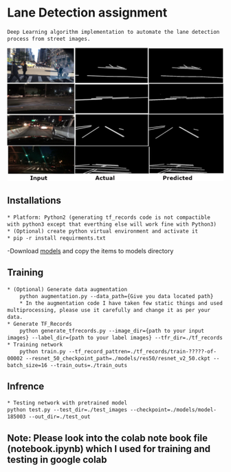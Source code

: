 # Lane Detection assignment
	Deep Learning algorithm implementation to automate the lane detection process from street images.

![Teaser Image](https://github.com/chandra411/Lane-Detection/blob/master/models/out.jpg)

## Installations
	* Platform: Python2 (generating tf_records code is not compactible with python3 except that everthing else will work fine with Python3)
	* (Optional) create python virtual environment and activate it
	* pip -r install requirments.txt
-Download [models](https://drive.google.com/drive/folders/1B3CYhD0oxkOcrXGXh7SRA1_dKIQgTAon?usp=sharing) and copy the items to models directory
## Training 
	* (Optional) Generate data augmentation 
		python augmentation.py --data_path={Give you data located path}
		* In the augmentation code I have taken few static things and used multiprocessing, please use it carefully and change it as per your data.
	* Generate TF_Records 
		python generate_tfrecords.py --image_dir={path to your input images} --label_dir={path to your label images} --tfr_dir=./tf_records
	* Training network
		python train.py --tf_record_pattren=./tf_records/train-?????-of-00002 --resnet_50_checkpoint_path=./models/res50/resnet_v2_50.ckpt --batch_size=16 --train_outs=./train_outs

## Infrence
	* Testing network with pretrained model
	python test.py --test_dir=./test_images --checkpoint=./models/model-185003 --out_dir=./test_out

## Note: Please look into the colab note book file (notebook.ipynb) which I used for training and testing in google colab



